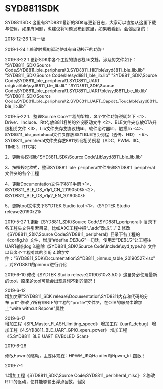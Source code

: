 # SYD8811SDK
SYD8811SDK  这里有SYD8811最新的SDK与更新日志，大家可以直接从这里下载与使用，如果有问题，也建议将问题发布到这里，如果我看到，会做回复的！

2018-12-26
1.第一版

2019-1-24
1.修改触摸的驱动使其有自动校正的功能！

2019-3-22
1.更新SDK中各个工程的协议栈lib文档，涉及的文件如下：
"SYD8811_SDK\Source Code\SYD8811_ble_peripheral\3.SYD8811_HID\ble\syd8811_ble_lib.lib"
"SYD8811_SDK\Source Code\ble\syd8811_ble_lib.lib"
"SYD8811_SDK\Source Code\SYD8811_ble_peripheral\1.SYD8811_UART original\ble\syd8811_ble_lib.lib"
"SYD8811_SDK\Source Code\SYD8811_ble_peripheral\1.SYD8811_UART\ble\syd8811_ble_lib.lib"
"SYD8811_SDK\Source Code\SYD8811_ble_peripheral\2.SYD8811_UART_Capdet_Touch\ble\syd8811_ble_lib.lib"


2019-5-22
1、整理Source Code工程的架构，各个文件功能说明如下
<1>、Driver、Include、Rtt存放8811相关的外设驱动文件
<2>、BLE文件夹存放OTA升级相关文件
<3>、Lib文件夹存放协议栈lib、软件定时器lib、触摸lib
<4>、SYD8811_ble_peripheral文件夹存放8811 BLE相关例程（透传、HID）
<5>、SYD8811_peripheral文件夹存放8811外设相关例程（ADC、PWM、IIC、TIMER、RTC等）

2、更新协议栈lib"SYD8811_SDK\Source Code\Lib\syd8811_ble_lib.lib"

3、按照规定格式，整理SYD8811_ble_peripheral文件夹和SYD8811_peripheral文件夹的各个工程

4、更新Documentation文件下8811手册
<1>、《SYD8811_BLE_DS_v1p1_CN_20190508》
<2>、《SYD8811_BLE_DS_v1p2_EN_20190508》

5、更新tool文件夹下SYDTEK Studio tool
<1>、《SYDTEK Studio release20190521》

2019-5-27
1.更新《SYD8811_SDK\Source Code\SYD8811_peripheral》目录下各工程头文件引索目录，比如ADC工程中把“..\adc”改成“..\”
2.修改《SYD8811_SDK\Source Code\SYD8811_peripheral》目录下各工程的《config.h》文件，增加“#define _DEBUG_”一句话，使用宏“_DEBUG_”让工程往UART输出log
3.删除《SYD8811_SDK\Source Code\Include\syd_type.h》文件以及各个工程对其的引用
4.增加文件："SYD8811_SDK\Documentation\SYD8811_pinmux_table_20190527.xlsx"，对SYD8811的pinmux进行介绍

2019-6-10 
修改《SYDTEK Studio  release20190610v3.5.0 》这里务必使用最新的tool，原来的tool可能会出现意想不到的情况！

2019-6-12  
增加文章"SYD8811_SDK release\Documentation\SYD8811内存和代码的分布.pdf"
修改了所有带BLE的工程的“profile”文件夹，在OTA的服务中增加上“write without Rspone"属性

2019-6-17  
增加工程《SPI_Master_FLASH_limiting_speed》
增加工程《uart1_debug》
增加工程《4.SYD8811_BLE_UART_GPIO_open_power》
增加工程《5.SYD8811_BLE_UART_EVBOLED_Scan》
            
            
2019-6-26   

修改Hpwm的驱动，主要体现在：HPWM_IRQHandler和Hpwm_Init函数！     

2019-7-1

1.增加工程《SYD8811_SDK\Source Code\SYD8811_peripheral_misc》
2.修改RTT的驱动，使其能够输出浮点函数，替换       
